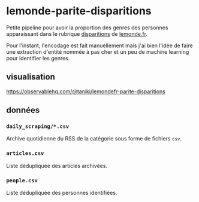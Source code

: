 # lemonde-parite-disparitions

Petite pipeline pour avoir la proportion des genres des personnes apparaissant dans le rubrique [disparitions](https://www.lemonde.fr/disparitions/) de [lemonde.fr](https://lemonde.fr).

Pour l'instant, l'encodage est fait manuellement mais j'ai bien l'idée de faire une extraction d'entité nommée à pas cher et un peu de machine learning pour identifier les genres.


## visualisation

https://observablehq.com/@taniki/lemondefr-parite-disparitions


## données

### `daily_scraping/*.csv`

Archive quotidienne du RSS de la catégorie sous forme de fichiers `csv`.


### `articles.csv`

Liste dédupliquée des articles archivées.


### `people.csv`

Liste dédupliquée des personnes identifiées.